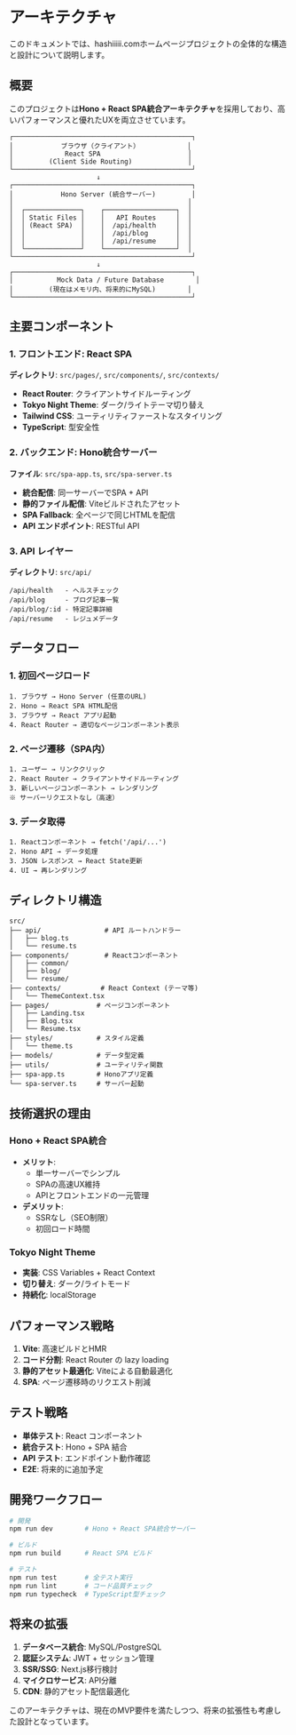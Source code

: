# アーキテクチャ

このドキュメントでは、hashiiiii.comホームページプロジェクトの全体的な構造と設計について説明します。

## 概要

このプロジェクトは**Hono + React SPA統合アーキテクチャ**を採用しており、高いパフォーマンスと優れたUXを両立させています。

```
┌─────────────────────────────────────────────┐
│            ブラウザ（クライアント）            │
│             React SPA                      │
│         (Client Side Routing)              │
└─────────────────────────────────────────────┘
                      ↓
┌─────────────────────────────────────────────┐
│            Hono Server (統合サーバー)         │
│                                            │
│  ┌──────────────┐    ┌──────────────────┐  │
│  │ Static Files │    │   API Routes     │  │
│  │ (React SPA)  │    │  /api/health     │  │
│  │              │    │  /api/blog       │  │
│  │              │    │  /api/resume     │  │
│  └──────────────┘    └──────────────────┘  │
└─────────────────────────────────────────────┘
                      ↓
┌─────────────────────────────────────────────┐
│           Mock Data / Future Database        │
│         (現在はメモリ内、将来的にMySQL)        │
└─────────────────────────────────────────────┘
```

## 主要コンポーネント

### 1. フロントエンド: React SPA

**ディレクトリ**: `src/pages/`, `src/components/`, `src/contexts/`

- **React Router**: クライアントサイドルーティング
- **Tokyo Night Theme**: ダーク/ライトテーマ切り替え
- **Tailwind CSS**: ユーティリティファーストなスタイリング
- **TypeScript**: 型安全性

### 2. バックエンド: Hono統合サーバー

**ファイル**: `src/spa-app.ts`, `src/spa-server.ts`

- **統合配信**: 同一サーバーでSPA + API
- **静的ファイル配信**: Viteビルドされたアセット
- **SPA Fallback**: 全ページで同じHTMLを配信
- **API エンドポイント**: RESTful API

### 3. API レイヤー

**ディレクトリ**: `src/api/`

```
/api/health   - ヘルスチェック
/api/blog     - ブログ記事一覧
/api/blog/:id - 特定記事詳細
/api/resume   - レジュメデータ
```

## データフロー

### 1. 初回ページロード
```
1. ブラウザ → Hono Server (任意のURL)
2. Hono → React SPA HTML配信
3. ブラウザ → React アプリ起動
4. React Router → 適切なページコンポーネント表示
```

### 2. ページ遷移（SPA内）
```
1. ユーザー → リンククリック
2. React Router → クライアントサイドルーティング
3. 新しいページコンポーネント → レンダリング
※ サーバーリクエストなし（高速）
```

### 3. データ取得
```
1. Reactコンポーネント → fetch('/api/...')
2. Hono API → データ処理
3. JSON レスポンス → React State更新
4. UI → 再レンダリング
```

## ディレクトリ構造

```
src/
├── api/                # API ルートハンドラー
│   ├── blog.ts
│   └── resume.ts
├── components/         # Reactコンポーネント
│   ├── common/
│   ├── blog/
│   └── resume/
├── contexts/          # React Context (テーマ等)
│   └── ThemeContext.tsx
├── pages/            # ページコンポーネント
│   ├── Landing.tsx
│   ├── Blog.tsx
│   └── Resume.tsx
├── styles/           # スタイル定義
│   └── theme.ts
├── models/           # データ型定義
├── utils/            # ユーティリティ関数
├── spa-app.ts        # Honoアプリ定義
└── spa-server.ts     # サーバー起動
```

## 技術選択の理由

### Hono + React SPA統合
- **メリット**: 
  - 単一サーバーでシンプル
  - SPAの高速UX維持
  - APIとフロントエンドの一元管理
- **デメリット**: 
  - SSRなし（SEO制限）
  - 初回ロード時間

### Tokyo Night Theme
- **実装**: CSS Variables + React Context
- **切り替え**: ダーク/ライトモード
- **持続化**: localStorage

## パフォーマンス戦略

1. **Vite**: 高速ビルドとHMR
2. **コード分割**: React Router の lazy loading
3. **静的アセット最適化**: Viteによる自動最適化
4. **SPA**: ページ遷移時のリクエスト削減

## テスト戦略

- **単体テスト**: React コンポーネント
- **統合テスト**: Hono + SPA 結合
- **API テスト**: エンドポイント動作確認
- **E2E**: 将来的に追加予定

## 開発ワークフロー

```bash
# 開発
npm run dev        # Hono + React SPA統合サーバー

# ビルド
npm run build      # React SPA ビルド

# テスト
npm run test       # 全テスト実行
npm run lint       # コード品質チェック
npm run typecheck  # TypeScript型チェック
```

## 将来の拡張

1. **データベース統合**: MySQL/PostgreSQL
2. **認証システム**: JWT + セッション管理
3. **SSR/SSG**: Next.js移行検討
4. **マイクロサービス**: API分離
5. **CDN**: 静的アセット配信最適化

このアーキテクチャは、現在のMVP要件を満たしつつ、将来の拡張性も考慮した設計となっています。